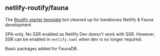 ## netlify-routify/fauna

The [Routify starter template](https://github.com/roxiness/routify-starter) but cleaned up for barebones Netlify & Fauna development

SPA-only. No SSR enabled as Netlify Dev doesn't work with SSR. However, SSR can be enabled in `netlify.toml` when dev is no longer required.

Basic packages added for FaunaDB.
